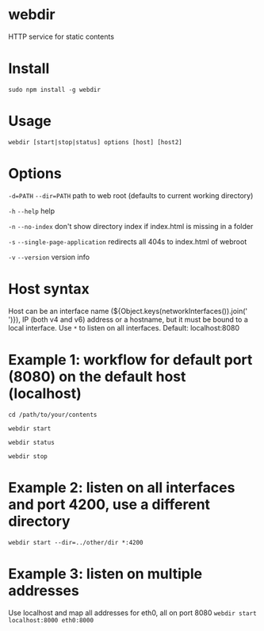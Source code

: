 webdir
======

HTTP service for static contents

# Install
`sudo npm install -g webdir`

# Usage
`webdir [start|stop|status] options [host] [host2]`

# Options
`-d=PATH` `--dir=PATH`            path to web root (defaults to current working directory)

`-h` `--help`                     help

`-n` `--no-index`                 don't show directory index if index.html is missing in a folder

`-s` `--single-page-application`  redirects all 404s to index.html of webroot

`-v` `--version`                  version info

# Host syntax
Host can be an interface name (${Object.keys(networkInterfaces()).join(' ')}), IP (both v4 and v6)
address or a hostname, but it must be bound to a local interface.
Use `*` to listen on all interfaces.
Default: localhost:8080

# Example 1: workflow for default port (8080) on the default host (localhost)
`cd /path/to/your/contents`

`webdir start`

`webdir status`

`webdir stop`

# Example 2: listen on all interfaces and port 4200, use a different directory
`webdir start --dir=../other/dir *:4200`

# Example 3: listen on multiple addresses
Use localhost and map all addresses for eth0, all on port 8080
`webdir start localhost:8000 eth0:8000`

